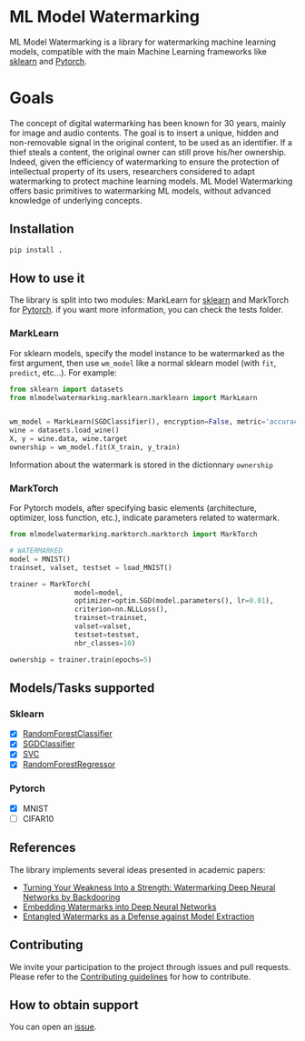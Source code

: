# ML Model Watermarking

ML Model Watermarking is a library for watermarking machine learning models, compatible with the main Machine Learning frameworks like [sklearn](https://github.com/scikit-learn/scikit-learn) and [Pytorch](https://github.com/pytorch/pytorch).

# Goals

The concept of digital watermarking has been known for 30 years, mainly for image and audio contents. The goal is to insert a unique, hidden and non-removable signal in the original content, to be used as an identifier. If a thief steals a content, the original owner can still prove his/her ownership. Indeed, given the efficiency of watermarking to ensure the protection of intellectual property of its users, researchers considered to adapt watermarking to protect machine learning models. ML Model Watermarking offers basic primitives to watermarking ML models, without advanced knowledge of underlying concepts.

## Installation

``` python
pip install .
```

## How to use it

The library is split into two modules: MarkLearn for [sklearn](https://github.com/scikit-learn/scikit-learn) and MarkTorch for [Pytorch](https://github.com/pytorch/pytorch). if you want more information, you can check the tests folder.

### MarkLearn

For sklearn models, specify the model instance to be watermarked as the first argument, then use ```wm_model``` like a normal sklearn model (with ```fit```, ```predict```, etc...). For example: 

``` python
from sklearn import datasets
from mlmodelwatermarking.marklearn.marklearn import MarkLearn


wm_model = MarkLearn(SGDClassifier(), encryption=False, metric='accuracy')
wine = datasets.load_wine()
X, y = wine.data, wine.target
ownership = wm_model.fit(X_train, y_train)
```
Information about the watermark is stored in the dictionnary ```ownership```

### MarkTorch

For Pytorch models, after specifying basic elements (architecture, optimizer, loss function, etc.), indicate parameters related to watermark.

``` python
from mlmodelwatermarking.marktorch.marktorch import MarkTorch

# WATERMARKED
model = MNIST()
trainset, valset, testset = load_MNIST()

trainer = MarkTorch(
                model=model,
                optimizer=optim.SGD(model.parameters(), lr=0.01),
                criterion=nn.NLLLoss(),
                trainset=trainset,
                valset=valset,
                testset=testset,
                nbr_classes=10)

ownership = trainer.train(epochs=5)
```

## Models/Tasks supported

### Sklearn
- [x] [RandomForestClassifier](https://scikit-learn.org/stable/modules/generated/sklearn.ensemble.RandomForestClassifier.html)
- [x] [SGDClassifier](https://scikit-learn.org/stable/modules/generated/sklearn.linear_model.SGDClassifier.html)
- [x] [SVC](https://scikit-learn.org/stable/modules/generated/sklearn.svm.SVC.html)
- [x] [RandomForestRegressor](https://scikit-learn.org/stable/modules/generated/sklearn.ensemble.RandomForestRegressor.html)

### Pytorch
- [x] MNIST
- [ ] CIFAR10 

## References

The library implements several ideas presented in academic papers:

- [Turning Your Weakness Into a Strength: Watermarking Deep Neural Networks by Backdooring](https://www.usenix.org/conference/usenixsecurity18/presentation/adi)
- [Embedding Watermarks into Deep Neural Networks](https://dl.acm.org/doi/abs/10.1145/3078971.3078974?casa_token=H5HTBeo2JDAAAAAA:P5P93MufED9DZZ5zAfqaaIJ5x2Y81t-HKfQLVPsRTC7XSaN7NaWUZA-1Wg2_F0ROIFCXzapYjsFs)
- [Entangled Watermarks as a Defense against Model Extraction](https://www.usenix.org/conference/usenixsecurity21/presentation/jia)

## Contributing

We invite your participation to the project through issues and pull requests. Please refer to the [Contributing guidelines](https://github.com/SAP/ml-model-watermarking/blob/main/CONTRIBUTING.md) for how to contribute.

## How to obtain support

You can open an [issue](https://github.com/SAP/ml-model-watermarking/issues).
